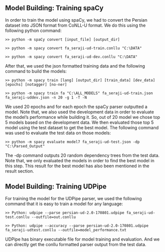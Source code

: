 ## Model Building: Training spaCy

In order to train the model using spaCy, we had to convert the Persian dataset into JSON format from CoNLL-U format. We do this using the following python command:
```
>> python -m spaCy convert [input_file] [output_dir]

>> python -m spacy convert fa_seraji-ud-train.conllu "C:\DATA"

>> python -m spacy convert fa_seraji-ud-dev.conllu "C:\DATA"
```
After that, we used the json formatted training data and the following command to build the models:
```
>> python -m spacy train [lang] [output_dir] [train_data] [dev_data] [epochs] [notagger] [no-ner]

>> python -m spacy train fa "C:\ALL_MODELS" fa_seraji-ud-train.json fa_seraji-uddev.json -n 20 -g 1 -T -N
```
We used 20 epochs and for each epoch the spaCy parser outputted a model. Note that, we also used the development data in order to evaluate the model’s performance while building it. So, out of 20 model we chose top 5 models based on the development data. We then evaluated those top 5 model using the test dataset to get the best model. The following command was used to evaluate the test data on those models:
```
>> python -m spacy evaluate model7 fa_seraji-ud-test.json -dp "C:\Parsed_Output"
```
The -dp command outputs 20 random dependency trees from the test data. Note that, we only evaluated the models in order to find the best model in this step. This result for the best model has also been mentioned in the result section.


## Model Building: Training UDPipe

For training the model for the UDPipe parser, we used the following command that it is easy to train a model for any language:
```
>> Python: udpipe --parse persian-ud-2.0-170801.udpipe fa_seraji-ud-test.conllu --outfile=out.conllu

>> Python: udpipe --accuracy --parse persian-ud-2.0-170801.udpipe fa_seraji-udtest.conllu --outfile=model_performance.txt
```
UDPipe has binary executable file for model training and evaluation. And we can directly get the conllu formatted parser output from the test data.

